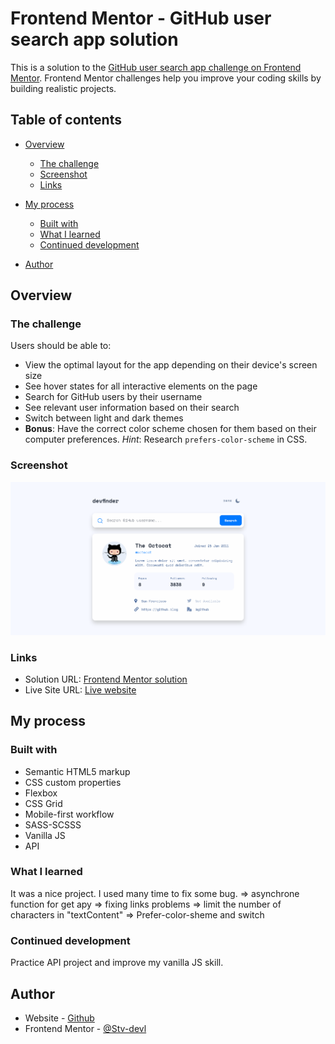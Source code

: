 # Frontend Mentor - GitHub user search app solution

This is a solution to the [GitHub user search app challenge on Frontend Mentor](https://www.frontendmentor.io/challenges/github-user-search-app-Q09YOgaH6). Frontend Mentor challenges help you improve your coding skills by building realistic projects.

## Table of contents

- [Overview](#overview)
  - [The challenge](#the-challenge)
  - [Screenshot](#screenshot)
  - [Links](#links)
- [My process](#my-process)

  - [Built with](#built-with)
  - [What I learned](#what-i-learned)
  - [Continued development](#continued-development)

- [Author](#author)

## Overview

### The challenge

Users should be able to:

- View the optimal layout for the app depending on their device's screen size
- See hover states for all interactive elements on the page
- Search for GitHub users by their username
- See relevant user information based on their search
- Switch between light and dark themes
- **Bonus**: Have the correct color scheme chosen for them based on their computer preferences. _Hint_: Research `prefers-color-scheme` in CSS.

### Screenshot

![](./Screenshot/ScreenshotFrontend%20Mentor%20GitHub%20user%20search%20app.png)

### Links

- Solution URL: [Frontend Mentor solution]()
- Live Site URL: [Live website](https://stv-devl.github.io/GitHub-user-search-app---API/)

## My process

### Built with

- Semantic HTML5 markup
- CSS custom properties
- Flexbox
- CSS Grid
- Mobile-first workflow
- SASS-SCSSS
- Vanilla JS
- API

### What I learned

It was a nice project. I used many time to fix some bug.
=> asynchrone function for get apy
=> fixing links problems
=> limit the number of characters in "textContent"
=> Prefer-color-sheme and switch

### Continued development

Practice API project and improve my vanilla JS skill.

## Author

- Website - [Github](https://github.com/Stv-devl)
- Frontend Mentor - [@Stv-devl](https://www.frontendmentor.io/profile/Stv-devl)
